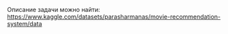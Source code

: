 Описание задачи можно найти:
https://www.kaggle.com/datasets/parasharmanas/movie-recommendation-system/data
